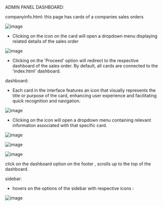 ADMIN PANEL DASHBOARD:

companyinfo.html: this page has cards of a companies sales orders

![image](https://github.com/sahithi-kanjarla/admin-panel-dashboard/assets/139060052/d60a11cd-4c20-44dd-92bf-72cb33311544)

- Clicking on the icon on the card will open a dropdown menu displaying related details of the sales order
  
 ![image](https://github.com/sahithi-kanjarla/admin-panel-dashboard/assets/139060052/af3d3c4c-222e-4e23-bd84-bec0d5b79711)

- Clicking on the 'Proceed' option will redirect to the respective dashboard of the sales order. 
  By default, all cards are connected to the 'index.html' dashboard.

dashboard:
- Each card in the interface features an icon that visually represents the title or purpose of the card,
  enhancing user experience and facilitating quick recognition and navigation.

![image](https://github.com/sahithi-kanjarla/admin-panel-dashboard/assets/139060052/e2db214f-5db9-4328-8baa-13ff67f0d245)

- Clicking on the icon will open a dropdown menu containing relevant information associated with that specific card.
  
![image](https://github.com/sahithi-kanjarla/admin-panel-dashboard/assets/139060052/c997ef0f-5963-4e4a-988c-938ae4c38253)

![image](https://github.com/sahithi-kanjarla/admin-panel-dashboard/assets/139060052/853fa743-9517-465b-8af4-28d51216bcba)

![image](https://github.com/sahithi-kanjarla/admin-panel-dashboard/assets/139060052/c10563ae-0032-4b3e-8fc1-811740c89ba5)

click on the dashboard option on the footer , scrolls up to the top of the dashboard.

sidebar:
- hovers on the options of the sidebar with respective icons :
  
 ![image](https://github.com/sahithi-kanjarla/admin-panel-dashboard/assets/139060052/f4b4ae74-a134-49dd-9dbd-d87f77aa76da)

  
